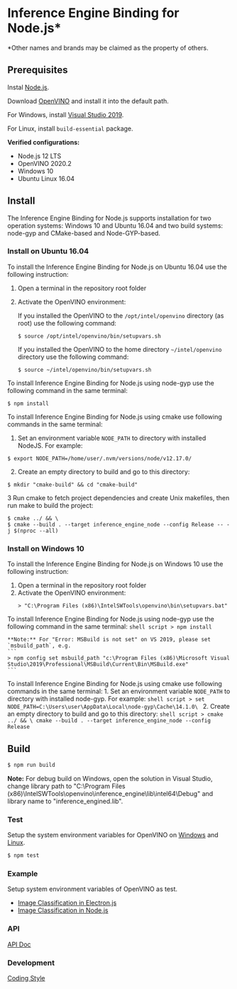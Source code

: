 # Inference Engine Binding for Node.js*

*Other names and brands may be claimed as the property of others.

## Prerequisites

Instal [Node.js](https://nodejs.org/).

Download [OpenVINO](https://software.intel.com/en-us/openvino-toolkit/choose-download/) and install it into the default path.

For Windows, install [Visual Studio 2019](https://visualstudio.microsoft.com/vs/).

For Linux, install `build-essential` package.

**Verified configurations:**
  * Node.js 12 LTS
  * OpenVINO 2020.2
  * Windows 10
  * Ubuntu Linux 16.04

## Install

The Inference Engine Binding for Node.js supports installation for two operation systems: Windows 10 and Ubuntu 16.04 and
two build systems: node-gyp and CMake-based and Node-GYP-based. 

### Install on Ubuntu 16.04

To install the Inference Engine Binding for Node.js on Ubuntu 16.04 use the following instruction:
1. Open a terminal in the repository root folder
2. Activate the OpenVINO environment:

    If you installed the OpenVINO to the `/opt/intel/openvino` directory (as root) use the following command:

    ```shell script
    $ source /opt/intel/openvino/bin/setupvars.sh
    ``` 

    If you installed the OpenVINO to the home directory `~/intel/openvino` directory use the following command:

    ```shell script
    $ source ~/intel/openvino/bin/setupvars.sh
    ``` 
   
To install Inference Engine Binding for Node.js using node-gyp use the following command in the same terminal:
   
```shell script
$ npm install
```

To install Inference Engine Binding for Node.js using cmake use following commands in the same terminal:

1. Set an environment variable `NODE_PATH` to directory with installed NodeJS. For example:
```shell script
$ export NODE_PATH=/home/user/.nvm/versions/node/v12.17.0/
```

2. Create an empty directory to build and go to this directory:
```shell script
$ mkdir "cmake-build" && cd "cmake-build"
```
    
3 Run cmake to fetch project dependencies and create Unix makefiles, then run make to build the project:
```shell script
$ cmake ../ && \
$ cmake --build . --target inference_engine_node --config Release -- -j $(nproc --all)
```


### Install on Windows 10

To install the Inference Engine Binding for Node.js on Windows 10 use the following instruction:
1. Open a terminal in the repository root folder
2. Activate the OpenVINO environment:
    ```shell script
    > "C:\Program Files (x86)\IntelSWTools\openvino\bin\setupvars.bat"
    ``` 
   
To install Inference Engine Binding for Node.js using node-gyp use the following command in the same terminal:
    ```shell script
    > npm install
    ```
    
    **Note:** For "Error: MSBuild is not set" on VS 2019, please set `msbuild_path`, e.g.
    ```
    > npm config set msbuild_path "c:\Program Files (x86)\Microsoft Visual Studio\2019\Professional\MSBuild\Current\Bin\MSBuild.exe"
    ```
    
To install Inference Engine Binding for Node.js using cmake use following commands in the same terminal:
    1. Set an environment variable `NODE_PATH` to directory with installed node-gyp. For example:
    ```shell script
    > set NODE_PATH=C:\Users\user\AppData\Local\node-gyp\Cache\14.1.0\
    ```
    2. Create an empty directory to build and go to this directory:
    ```shell script
    > cmake ../ && \
        cmake --build . --target inference_engine_node --config Release
    ``` 

## Build
```sh
$ npm run build
```

**Note:** For debug build on Windows, open the solution in Visual Studio, change library path to "C:\Program Files (x86)\IntelSWTools\openvino\inference_engine\lib\intel64\Debug" and library name to "inference_engined.lib".

### Test

Setup the system environment variables for OpenVINO on [Windows](https://docs.openvinotoolkit.org/2020.1/_docs_install_guides_installing_openvino_windows.html#set-the-environment-variables) and [Linux](https://docs.openvinotoolkit.org/2020.1/_docs_install_guides_installing_openvino_linux.html#set-the-environment-variables).

```sh
$ npm test
```

### Example

Setup system environment variables of OpenVINO as test.

 * [Image Classification in Electron.js](example/hello_classification_electron/README.md)
 * [Image Classification in Node.js](example/hello_classification_node/README.md)

### API

[API Doc](doc/api.md)

### Development

[Coding Style](doc/coding_style.md)
